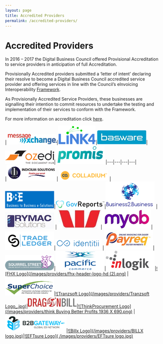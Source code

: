 ```yaml
---
layout: page
title: Accredited Providers
permalink: /accredited-providers/
---
```


# Accredited Providers

In 2016 – 2017 the Digital Business Council offered Provisional Accreditation to service providers in anticipation of full Accreditation.

Provisionally Accredited providers submitted a ‘letter of intent’ declaring their resolve to become a Digital Business Council accredited service provider and offering services in line with the Council’s eInvoicing Interoperability [Framework](https://digital-business-council.github.io/interoperability-framework/).

As Provisionally Accredited Service Providers, these businesses are signalling their intention to commit resources to undertake the testing and implementation of their services to conform with the Framework.

For more information on accreditation click [here](https://softwaredevelopers.ato.gov.au/Trans-Tasman-eInvoicing).

| [![MessageXchange Logo](/images/providers/messagexchange_logo.jpg)](http://www.messagexchange.com/)|[![Link4 Logo](/images/providers/LINK4_Logo_Blue_RGB_(2).png)](http://www.link4.com.au/)|[![Basware Logo](/images/providers/Basware.jpg)](http://www.basware.com/)|[![ozedi Logo](/images/providers/ozedi_logo.png)](http://www.ozedi.com.au/)|[![Promis Logo](/images/providers/PROMIS.png)](https://www.promis.co/)
|---|---|---|---|	
|[![Indicium Solutions Logo](/images/providers/Indicium_Solutions.png)](http://www.indiciumsolutions.com.mx/en/index.html) | [![Colladium Logo](/images/providers/Colladium-logo-iconlogo-h-yellow.png)](http://www.colladium.com/) | [![B2Be Logo](/images/providers/LogoB2BEwithBackground.png)](http://www.b2be.com/)|[![GovReports Logo](/images/providers/GovReports_logo.jpg)](http://www.govreports.com.au/)|[![Business2.Business Logo](/images/providers/B2B_Logo.png)](https://business2.business/)
|[![Rymac Solutions Logo](/images/providers/Rymac.jpg)](http://www.rymac.com.au/)  | [![Westpac Logo](/images/providers/Westpac_W.jpg)](https://www.westpac.com.au/)|[![MYOB Logo](/images/providers/MYOB_logo_RGB.jpg)](http://www.myob.com/)|[![TradeLedger Logo](/images/providers/tradeledger.png)](http://tradeledger.io/)|[![Identitii Logo](/images/providers/identitii.png)](http://www.identitii.com)
|[![Payreq Logo](/images/providers/payreq_logo.jpg)](http://payreq.com.au/)|[![SquirrelStreet Logo](/images/providers/SquirrelStreet_logo.png)](https://www.squirrelstreet.com/)|[![Pacific Commence Logo](/images/providers/Pacomm_Logo.png)](https://www.pacificcommerce.com.au/)|[![InLogik Logo](/images/providers/Inlogik_logo.png)](http://www.inlogik.com/)|[![FHX Logo](/images/providers/fhx-header-logo-hd (2).png)](http://www.fhx.com.au/)
|[![SuperChoice Logo](/images/providers/superchoice.png)](https://www.superchoiceservices.com.au/)|[![Tranzsoft Logo](/images/providers/Tranzsoft Logo_.jpg)](http://www.tranzsoft.com/en/home.php)|[![DragonBill Logo](/images/providers/Dragonbill.jpg )](http://dragonbill.com)|[![ThinkProcurement Logo](/images/providers/think Buying Better Profits 1936 X 690.png)](https://www.thinkprocurement.com/)
|[![B2BGateway Logo](/images/providers/B2B_Final_RGB.PNG)](https://www.b2bgateway.net/)|[![Billx Logo](/images/providers/BILLX logo.jpg)](https://www.billx.com.au/)|[![EFTsure Logo]( /images/providers/EFTsure logo.jpg)](http://eftsure.com.au)
